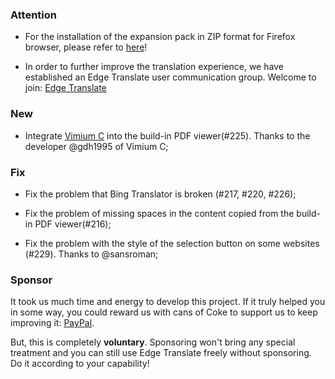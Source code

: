 ### Attention

* For the installation of the expansion pack in ZIP format for Firefox browser, please refer to [here](https://github.com/EdgeTranslate/EdgeTranslate/blob/master/docs/wiki/en/ToFirefoxUsers.md)!

* In order to further improve the translation experience, we have established an Edge Translate user communication group. Welcome to join: [Edge Translate](https://t.me/EdgeTranslate)


### New

* Integrate [Vimium C](https://github.com/gdh1995/vimium-c) into the build-in PDF viewer(#225). Thanks to the developer @gdh1995 of Vimium C;

### Fix

* Fix the problem that Bing Translator is broken (#217, #220, #226);

* Fix the problem of missing spaces in the content copied from the build-in PDF viewer(#216);

* Fix the problem with the style of the selection button on some websites (#229). Thanks to @sansroman;

### Sponsor

It took us much time and energy to develop this project. If it truly helped you in some way, you could reward us with cans of Coke to support us to keep improving it: [PayPal](https://paypal.me/EdgeTranslate).

But, this is completely __voluntary__. Sponsoring won't bring any special treatment and you can still use Edge Translate freely without sponsoring. Do it according to your capability!